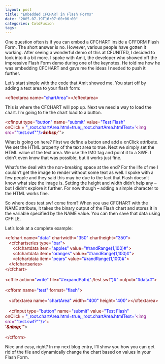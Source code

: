 ```yaml
---
layout: post
title: "Embedded CFCHART in Flash Forms"
date: "2005-07-19T16:07:00+06:00"
categories: ColdFusion 
tags: 
---
```


One question often is if you can embed a CFCHART inside a CFFORM Flash Form. The short answer is no. However, various people have gotten it working. After seeing a wonderful demo of this at CFUNITED, I decided to look into it a bit more. I spoke with Amit, the developer who showed off the impressive Flash Form demo during one of the keynotes. He told me how he was embedding CFCHART and gave me the ideas I needed to push it further.

Let’s start simple with the code that Amit showed me. You start off by adding a text area to your flash form:

<div class="code"><FONT COLOR=MAROON>&lt;cftextarea name=<FONT COLOR=BLUE>"chartArea"</FONT>&gt;</FONT><FONT COLOR=MAROON>&lt;/cftextarea&gt;</FONT></div>

This is where the CFCHART will pop up. Next we need a way to load the chart. I’m going to tie the chart load to a button.

<div class="code"><FONT COLOR=MAROON>&lt;cfinput type=<FONT COLOR=BLUE>"button"</FONT> name=<FONT COLOR=BLUE>"submit"</FONT> value=<FONT COLOR=BLUE>"Test Flash"</FONT> <br>onClick = <FONT COLOR=BLUE>"_root.chartArea.html=true;_root.chartArea.htmlText='<FONT COLOR=NAVY><FONT COLOR=PURPLE>&lt;img src="</FONT><FONT COLOR=BLUE>"test.swf"</FONT><FONT COLOR=BLUE>"/&gt;</FONT></FONT></FONT><B><I>&amp;nbsp;</I></B>'"</FONT>&gt;</div>

What is going on here? First we define a button and add a onClick attribute. We set the HTML property of the text area to true. Next we simply set the HTML value of the text area. We use the IMG tag and point it to a SWF. I didn’t even know that was possible, but it works just fine.

What’s the deal with the non-breaking space at the end? For the life of me I couldn’t get the image to render without some text as well. I spoke with a few people and they said this may be due to the fact that Flash doesn’t know what size the image is. Setting the height and width didn’t help any – but I didn’t explore it further. For now though – adding a simple character to the HTML works fine.

So where does test.swf come from? When you use CFCHART with the NAME attribute, it takes the binary output of the Flash chart and stores it in the variable specified by the NAME value. You can then save that data using CFFILE. 

Let’s look at a complete example:
<div class="code"><FONT COLOR=MAROON>&lt;cfchart name=<FONT COLOR=BLUE>"data"</FONT> chartwidth=<FONT COLOR=BLUE>"350"</FONT> chartheight=<FONT COLOR=BLUE>"350"</FONT>&gt;</FONT><br>
&nbsp;&nbsp;&nbsp;<FONT COLOR=MAROON>&lt;cfchartseries type=<FONT COLOR=BLUE>"bar"</FONT>&gt;</FONT><br>
&nbsp;&nbsp;&nbsp;&nbsp;&nbsp;&nbsp;<FONT COLOR=MAROON>&lt;cfchartdata item=<FONT COLOR=BLUE>"apples"</FONT> value=<FONT COLOR=BLUE>"#randRange(<FONT COLOR=BLUE>1</FONT>,<FONT COLOR=BLUE>100</FONT>)#"</FONT>&gt;</FONT><br>
&nbsp;&nbsp;&nbsp;&nbsp;&nbsp;&nbsp;<FONT COLOR=MAROON>&lt;cfchartdata item=<FONT COLOR=BLUE>"oranges"</FONT> value=<FONT COLOR=BLUE>"#randRange(<FONT COLOR=BLUE>1</FONT>,<FONT COLOR=BLUE>100</FONT>)#"</FONT>&gt;</FONT><br>
&nbsp;&nbsp;&nbsp;&nbsp;&nbsp;&nbsp;<FONT COLOR=MAROON>&lt;cfchartdata item=<FONT COLOR=BLUE>"pears"</FONT> value=<FONT COLOR=BLUE>"#randRange(<FONT COLOR=BLUE>1</FONT>,<FONT COLOR=BLUE>100</FONT>)#"</FONT>&gt;</FONT><br>
&nbsp;&nbsp;&nbsp;<FONT COLOR=MAROON>&lt;/cfchartseries&gt;</FONT><br>
<FONT COLOR=MAROON>&lt;/cfchart&gt;</FONT><br>
<br>
<FONT COLOR=MAROON>&lt;cffile action=<FONT COLOR=BLUE>"write"</FONT> file=<FONT COLOR=BLUE>"#expandPath("</FONT>./test.swf<FONT COLOR=BLUE>")#"</FONT> output=<FONT COLOR=BLUE>"#data#"</FONT>&gt;</FONT><br>
<br>
<FONT COLOR=MAROON>&lt;cfform name=<FONT COLOR=BLUE>"test"</FONT> format=<FONT COLOR=BLUE>"flash"</FONT>&gt;</FONT><br>
&nbsp;&nbsp;&nbsp;&nbsp;&nbsp;&nbsp;<br>
&nbsp;&nbsp;&nbsp;<FONT COLOR=MAROON>&lt;cftextarea name=<FONT COLOR=BLUE>"chartArea"</FONT> width=<FONT COLOR=BLUE>"400"</FONT> height=<FONT COLOR=BLUE>"400"</FONT>&gt;</FONT><FONT COLOR=MAROON>&lt;/cftextarea&gt;</FONT><br>
<br>
&nbsp;&nbsp;&nbsp;<FONT COLOR=MAROON>&lt;cfinput type=<FONT COLOR=BLUE>"button"</FONT> name=<FONT COLOR=BLUE>"submit"</FONT> value=<FONT COLOR=BLUE>"Test Flash"</FONT> <br>onClick = <FONT COLOR=BLUE>"_root.chartArea.html=true;_root.chartArea.htmlText='<FONT COLOR=NAVY><FONT COLOR=PURPLE>&lt;img src="</FONT><FONT COLOR=BLUE>"test.swf?"</FONT><FONT COLOR=BLUE>"/&gt;</FONT></FONT></FONT>'+<br>'<B><I>&amp;nbsp;</I></B>'"</FONT>&gt;<br>
<br>
<FONT COLOR=MAROON>&lt;/cfform&gt;</FONT></div>

Nice and easy, right? In my next blog entry, I’ll show you how you can get rid of the file and dynamically change the chart based on values in your Flash Form.